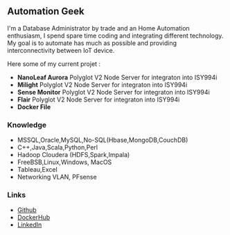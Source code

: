 ## Automation Geek

I'm a Database Administrator by trade and an Home Automation enthusiasm, I spend spare time coding and integrating different technology. My goal is to automate has much as possible and providing interconnectivity between IoT device.

Here some of my current projet :

- **NanoLeaf Aurora** Polyglot V2 Node Server for integraton into ISY994i
- **Milight** Polyglot V2 Node Server for integraton into ISY994i
- **Sense Monitor** Polyglot V2 Node Server for integraton into ISY994i
- **Flair** Polyglot V2 Node Server for integraton into ISY994i
- **Docker File**

### Knowledge

- MSSQL,Oracle,MySQL,No-SQL(Hbase,MongoDB,CouchDB)
- C++,Java,Scala,Python,Perl
- Hadoop Cloudera (HDFS,Spark,Impala)
- FreeBSB,Linux,Windows, MacOS
- Tableau,Excel
- Networking VLAN, PFsense

### Links
- [Github](https://github.com/therealmysteryman)
- [DockerHub](https://hub.docker.com/u/automationgeek/)
- [LinkedIn](https://www.linkedin.com/in/jean-françois-tremblay-4949182)
